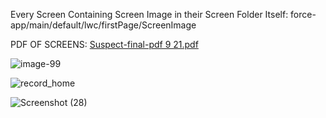 Every Screen Containing Screen Image in their Screen Folder Itself: force-app/main/default/lwc/firstPage/ScreenImage


PDF OF SCREENS: [Suspect-final-pdf 9 21.pdf](https://github.com/gaurravlokhande/Lightning-Web-Component-Application-Screens-SALESFORCE/files/12647807/Suspect-final-pdf.9.21.pdf)



![image-99](https://github.com/gaurravlokhande/Lightning-Web-Component-Application-Screens-SALESFORCE/assets/119065314/2a7ffed1-da0d-40db-b9e0-557583ab79bf)



![record_home](https://github.com/gaurravlokhande/Lightning-Web-Component-Application-Screens-SALESFORCE/assets/119065314/d850b2c6-7180-408d-b2f0-9df46d6c5a63)



![Screenshot (28)](https://github.com/gaurravlokhande/Lightning-Web-Component-Application-Screens-SALESFORCE/assets/119065314/a8642fd5-c0f9-4866-9b3f-8cee0b809b97)
